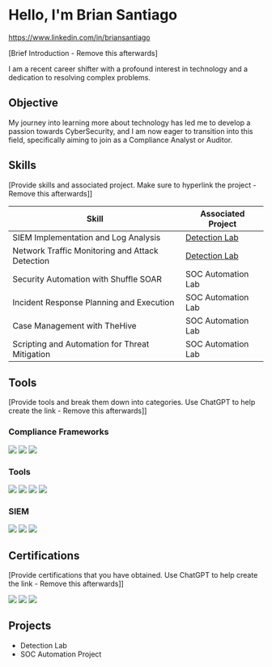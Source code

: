 # Hello, I'm Brian Santiago
https://www.linkedin.com/in/briansantiago


[Brief Introduction - Remove this afterwards]

I am a recent career shifter with a profound interest in technology and a dedication to resolving complex problems.

## Objective

My journey into learning more about technology has led me to develop a passion towards CyberSecurity, and I am now eager to transition into this field, specifically aiming to join as a Compliance Analyst or Auditor.

## Skills
[Provide skills and associated project. Make sure to hyperlink the project - Remove this afterwards]]

| Skill                                         | Associated Project         |
|-----------------------------------------------|----------------------------|
| SIEM Implementation and Log Analysis          | <a href="https://google.com">Detection Lab</a>|
| Network Traffic Monitoring and Attack Detection | <a href="https://google.com">Detection Lab</a>|
| Security Automation with Shuffle SOAR         | SOC Automation Lab|
| Incident Response Planning and Execution      | SOC Automation Lab|
| Case Management with TheHive                  | SOC Automation Lab|
| Scripting and Automation for Threat Mitigation | SOC Automation Lab|

## Tools
[Provide tools and break them down into categories. Use ChatGPT to help create the link - Remove this afterwards]]

### Compliance Frameworks
<div>
   <img src="https://img.shields.io/badge/-HIPAA-4B275F?&style=for-the-badge&logoColor=white" />
    <img src="https://img.shields.io/badge/-NIST%20800--53-2E5EAA?&style=for-the-badge&logoColor=white" />
    <img src="https://img.shields.io/badge/-ISO%2027001-005B94?&style=for-the-badge&logoColor=white" />
</div>

### Tools
<div>
    <img src="https://img.shields.io/badge/-PowerShell-012456?&style=for-the-badge&logo=PowerShell&logoColor=white" />
    <img src="https://img.shields.io/badge/-Log%20Parsing-4B275F?&style=for-the-badge&logoColor=white" />
    <img src="https://img.shields.io/badge/-LogicGate-CC0000?&style=for-the-badge&logoColor=white" />
    <img src="https://img.shields.io/badge/-Archer-228B22?&style=for-the-badge&logoColor=white" />
</div>

### SIEM
<div>
    <img src="https://img.shields.io/badge/-Microsoft_Sentinel-0078D4?&style=for-the-badge&logo=Microsoft&logoColor=white" />
    <img src="https://img.shields.io/badge/-Splunk-000000?&style=for-the-badge&logo=Splunk&logoColor=white" />
    <img src="https://img.shields.io/badge/-Elastic-005571?&style=for-the-badge&logo=Elastic&logoColor=white" />
</div>

## Certifications
[Provide certifications that you have obtained. Use ChatGPT to help create the link - Remove this afterwards]]
<div>
<img src="https://img.shields.io/badge/-Security%2B-FF0000?&style=for-the-badge&logo=CompTIA&logoColor=white" />
<img src="https://img.shields.io/badge/-Network%2B-007ACC?&style=for-the-badge&logo=CompTIA&logoColor=white" />
<img src="https://img.shields.io/badge/-A%2B-4D4D4D?&style=for-the-badge&logo=CompTIA&logoColor=white" />
</div>

## Projects
- Detection Lab
- SOC Automation Project

